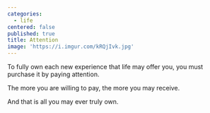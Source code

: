 ```yaml
---
categories:
  - life
centered: false
published: true
title: Attention
image: 'https://i.imgur.com/kRQjIvk.jpg'
---
```

To fully own 
each new experience
that life may offer you,
you must purchase it
by paying attention.

The more you are willing to pay,
the more you may receive.

And that is all
you may ever truly own.